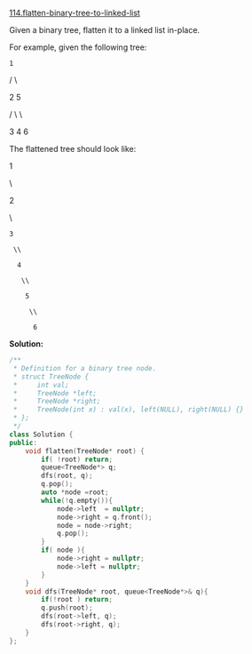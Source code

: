 [114.flatten-binary-tree-to-linked-list](https://leetcode.com/problems/flatten-binary-tree-to-linked-list/)  

Given a binary tree, flatten it to a linked list in-place.

For example, given the following tree:

  
    1
  
   / \\
  
  2   5
  
 / \\   \\
  
3   4   6
  

The flattened tree should look like:

  
1
  
 \\
  
  2
  
   \\
  
    3
  
     \\
  
      4
  
       \\
  
        5
  
         \\
  
          6  



**Solution:**  

```cpp
/**
 * Definition for a binary tree node.
 * struct TreeNode {
 *     int val;
 *     TreeNode *left;
 *     TreeNode *right;
 *     TreeNode(int x) : val(x), left(NULL), right(NULL) {}
 * };
 */
class Solution {
public:
    void flatten(TreeNode* root) {
        if( !root) return;
        queue<TreeNode*> q;
        dfs(root, q);
        q.pop();
        auto *node =root;
        while(!q.empty()){
            node->left  = nullptr;
            node->right = q.front();
            node = node->right;
            q.pop();
        }
        if( node ){
            node->right = nullptr;
            node->left = nullptr;
        }
    }
    void dfs(TreeNode* root, queue<TreeNode*>& q){
        if(!root ) return;
        q.push(root);
        dfs(root->left, q);
        dfs(root->right, q);
    }
};
```
      